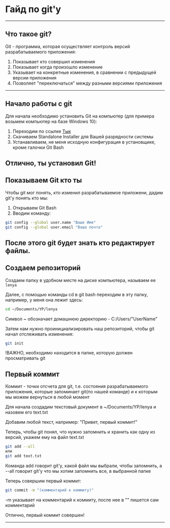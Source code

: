 # Гайд по git'у
---
## Что такое git?
Git - программа, которая осуществляет контроль версий разрабатываемого приложения:</br>
1. Показывает кто совершил изменения 
2. Показывает когда произошло изменение
3. Указывает на конкретные изменения, в сравнении с предыдущей версии приложения
4. Позволяет "переключаться" между разными версиями приложения
---
## Начало работы с git
Для начала необходимо установить Git на компьютер (для примера возьмем компьютер на базе Windows 10):
1. Переходим по ссылке [Тык](https://git-scm.com/download/win)
2. Скачиваем Standalone Installer для Вашей разрядности системы
3. Устанавливаем, не меня исходную конфигурация в установщике, кроме галочки Git Bash

Отлично, ты установил Git!
---
## Показываем Git кто ты
Чтобы git мог понять, кто изменил разрабатываемое приложени, дадим git'у понять кто мы:
1. Открываем Git Bash
2. Вводим команду: 
```bash
git config --global user.name "Ваше Имя"
git config --global user.email "Ваша почта"
```
После этого git будет знать кто редактирует файлы.
---

## Создаем репозиторий
Создаем папку в удобном месте на диске компьютера, называем ее ```lenya``` 

Далее, с помощью команды cd в git bash переходим в эту папку, например, у меня она лежит здесь:
```bash
cd ~/Documents/YP/lenya
```
Символ ~ обозначает домашнюю директорию - C:/Users/"UserName"

Затем нам нужно проинициализировать наш репозиторий, чтобы git начал отслеживать изменения:
```bash
git init
```
!ВАЖНО, необходимо находится в папке, которую должен просматривать git

## Первый коммит

Коммит - точки отсчета для git, т.е. состояния разрабатываемого приложения, которые запоминает git(по нашей команде) и к которым мы можем вернуться в любой момент

Для начала создадим текстовый документ в ~/Documents/YP/lenya и назовем его text.txt

Добавим любой текст, например: "Привет, первый коммит!"

Теперь, чтобы git понял, что нужно запомнить и хранить как одну из версий, укажем ему на файл text.txt
```bash
git add --all
или
git add text.txt
``` 
Команда add говорит git'у, какой файл мы выбрали, чтобы запомнить, а --all говорит git'y что мы хотим запомнить все, в выбранной папке

Теперь совершим первый коммит:
```bash
git commit -m "(комментарий к коммиту)"
``` 
-m указывает на комментарий к коммиту, после нее в "" пишется сам комментарий

Отлично, первый коммит совершен!

---